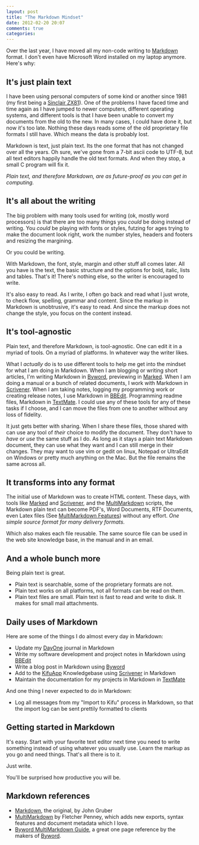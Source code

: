 ```yaml
---
layout: post
title: "The Markdown Mindset"
date: 2012-02-20 20:07
comments: true
categories: 
---
```


Over the last year, I have moved all my non-code writing to [Markdown](http://daringfireball.net/projects/markdown/) format. I don't even have Microsoft Word installed on my laptop anymore. Here's why:

<!--more-->

## It's just plain text

I have been using personal computers of some kind or another since 1981 (my first being a [Sinclair ZX81](http://en.wikipedia.org/wiki/ZX81)). One of the problems I have faced time and time again as I have jumped to newer computers, different operating systems, and different tools is that I have been unable to convert my documents from the old to the new. In many cases, I could have done it, but now it's too late. Nothing these days reads some of the old proprietary file formats I still have. Which means the data is probably lost.

Markdown is text, just plain text. Its the one format that has not changed over all the years. Oh sure, we've gone from a 7-bit ascii code to UTF-8, but all text editors happily handle the old text formats. And when they stop, a small C program will fix it.

*Plain text, and therefore Markdown, are as future-proof as you can get in computing.*

## It's all about the writing

The big problem with many tools used for writing (ok, mostly word processors) is that there are too many things you *could* be doing instead of writing. You *could* be playing with fonts or styles, futzing for ages trying to make the document look right, work the number styles, headers and footers and resizing the margining.

Or you could be writing.

With Markdown, the font, style, margin and other stuff all comes later. All you have is the text, the basic structure and the options for bold, italic, lists and tables. That's it! There's nothing else, so the writer is encouraged to write.

It's also easy to read. As I write, I often go back and read what I just wrote, to check flow, spelling, grammar and content. Since the markup in Markdown is unobtrusive, it's easy to read. And since the markup does not change the style, you focus on the content instead.

## It's tool-agnostic

Plain text, and therefore Markdown, is tool-agnostic. One can edit it in a myriad of tools. On a myriad of platforms. In whatever way the writer likes.

What I *actually* do is to use different tools to help me get into the mindset for what I am doing in Markdown. When I am blogging or writing short articles, I'm writing Markdown in [Byword](http://bywordapp.com/), previewing in [Marked](http://markedapp.com/). When I am doing a manual or a bunch of related documents, I work with Markdown in [Scrivener](http://www.literatureandlatte.com/scrivener.php). When I am taking notes, logging my programming work or creating release notes, I use Markdown in [BBEdit](http://www.barebones.com/products/bbedit/index.html). Programming readme files, Markdown in [TextMate](http://macromates.com/). I could use any of these tools for any of these tasks if I choose, and I can move the files from one to another without any loss of fidelity.

It just gets better with sharing. When I share these files, those shared with can use any tool of *their* choice to modify the document. They don't have to *have* or *use* the same stuff as I do. As long as it stays a plain text Markdown document, they can use what they want and I can still merge in their changes. They may want to use vim or gedit on linux, Notepad or UltraEdit on Windows or pretty much anything on the Mac. But the file remains the same across all.

## It transforms into any format

The initial use of Markdown was to create HTML content. These days, with tools like [Marked](http://markedapp.com/) and [Scrivener](http://www.literatureandlatte.com/scrivener.php), and the [MultiMarkdown](http://fletcherpenney.net/multimarkdown/) scripts, the Markdown plain text can become PDF's, Word Documents, RTF Documents, even Latex files (See [MultiMarkdown Features](http://fletcherpenney.net/multimarkdown/features/)) without any effort. *One simple source format for many delivery formats.*

Which also makes each file reusable. The same source file can be used in the web site knowledge base, in the manual and in an email.

## And a whole bunch more

Being plain text is great. 

* Plain text is searchable, some of the proprietary formats are not. 
* Plain text works on all platforms, not all formats can be read on them.  
* Plain text files are small. Plain text is fast to read and write to disk. It makes for small mail attachments.

## Daily uses of Markdown

Here are some of the things I do almost every day in Markdown:

* Update my [DayOne](http://dayoneapp.com/) journal in Markdown
* Write my software development and project notes in Markdown using [BBEdit](http://www.barebones.com/products/bbedit/index.html)
* Write a blog post in Markdown using [Byword](http://bywordapp.com/)
* Add to the [KifuApp](http://www.kifuapp.com) Knowledgebase using [Scrivener](http://www.literatureandlatte.com/scrivener.php) in Markdown
* Maintain the documentation for my projects in Markdown in [TextMate](http://macromates.com/)

And one thing I never expected to do in Markdown:

* Log all messages from my "Import to Kifu" process in Markdown, so that the import log can be sent prettily formatted to clients

## Getting started in Markdown

It's easy. Start with your favorite text editor next time you need to write something instead of using whatever you usually use. Learn the markup as you go and need things. That's all there is to it.

Just write.

You'll be surprised how productive you will be.

## Markdown references

* [Markdown](http://daringfireball.net/projects/markdown/), the original, by John Gruber
* [MultiMarkdown](http://fletcherpenney.net/multimarkdown/) by Fletcher Penney, which adds new exports, syntax features and document metadata which I love.
* [Byword MultiMarkdown Guide](http://bywordapp.com/markdown/guide.html), a great one page reference by the makers of [Byword](http://bywordapp.com/).
